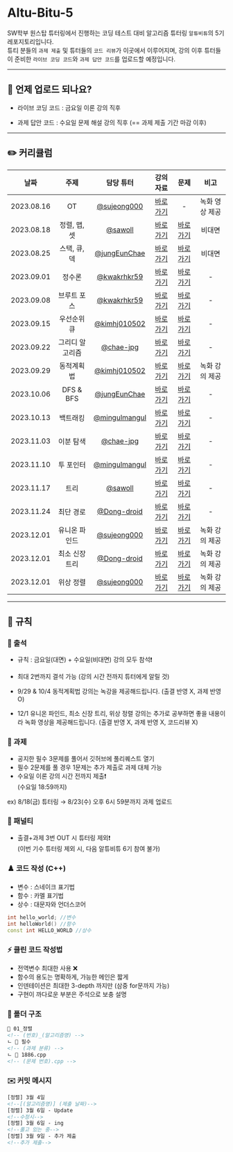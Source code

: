 # Altu-Bitu-5

SW학부 원스탑 튜터링에서 진행하는 코딩 테스트 대비 알고리즘 튜터링 `알튜비튜`의 5기 레포지토리입니다.  
튜티 분들의 `과제 제출` 및 튜터들의 `코드 리뷰`가 이곳에서 이루어지며, 강의 이후 튜터들이 준비한 `라이브 코딩 코드`와 `과제 답안 코드`를 업로드할 예정입니다.

---

## 📅 언제 업로드 되나요?

-   라이브 코딩 코드 : 금요일 이론 강의 직후

-   과제 답안 코드 : 수요일 문제 해설 강의 직후 (== 과제 제출 기간 마감 이후)

---

## ✏️ 커리큘럼

|    날짜    |      주제       |                    담당 튜터                     |                                                                                                                 강의 자료                                                                                                                  |                                                            문제                                                             |      비고      |
| :--------: | :-------------: | :----------------------------------------------: | :----------------------------------------------------------------------------------------------------------------------------------------------------------------------------------------------------------------------------------------: | :-------------------------------------------------------------------------------------------------------------------------: | :------------: |
| 2023.08.16 |       OT        | [@sujeong000](https://github.com/sujeong000) |                                                    [바로가기]()                                                    |                                                              -                                                              | 녹화 영상 제공 |
| 2023.08.18 |  정렬, 맵, 셋   |       [@sawoll](https://github.com/sawoll)       | [바로가기]() | [바로가기]() |       비대면        |
| 2023.08.25 |  스택, 큐, 덱   |    [@jungEunChae](https://github.com/jungEunChae)    |                                                                                                                [바로가기]()                                                                                                                |                                                        [바로가기]()                                                         |       비대면        |
| 2023.09.01 |     정수론      |   [@kwakrhkr59](https://github.com/kwakrhkr59)   |                                                                                                                [바로가기]()                                                                                                                |                                                        [바로가기]()                                                         |       -        |
| 2023.09.08 |   브루트 포스   |   [@kwakrhkr59](https://github.com/kwakrhkr59)   |                                                                                                                [바로가기]()                                                                                                                |                                                        [바로가기]()                                                         |       -        |
| 2023.09.15 |   우선순위 큐   |        [@kimhj010502](https://github.com/kimhj010502)        |                                                                                                                [바로가기]()                                                                                                                |                                                        [바로가기]()                                                         |       -        |
| 2023.09.22 | 그리디 알고리즘 |      [@chae-jpg](https://github.com/chae-jpg)      |                                                                                                                [바로가기]()                                                                                                                |                                                        [바로가기]()                                                         |       -        |
| 2023.09.29 |    동적계획법    |    [@kimhj010502](https://github.com/kimhj010502)    |                                                                                                                [바로가기]()                                                                                                                |                                                        [바로가기]()                                                         |       녹화 강의 제공        |
| 2023.10.06 |    DFS & BFS     |   [@jungEunChae](https://github.com/jungEunChae)   |                                                                                                                [바로가기]()                                                                                                                |                                                        [바로가기]()                                                         |       -        |
| 2023.10.13 |   백트래킹   |   [@mingulmangul](https://github.com/mingulmangul)   |                                                                                                                [바로가기]()                                                                                                                |                                                        [바로가기]()                                                         |       -        |
| 2023.11.03 |    이분 탐색    |      [@chae-jpg](https://github.com/chae-jpg)      |                                                                                                                [바로가기]()                                                                                                                |                                                        [바로가기]()                                                         |     -     |
| 2023.11.10 |    투 포인터    |   [@mingulmangul](https://github.com/mingulmangul)   |                                                                                                                [바로가기]()                                                                                                                |                                                        [바로가기]()                                                         |       -        |
| 2023.11.17 |      트리       |        [@sawoll](https://github.com/sawoll)        |                                                                                                                [바로가기]()                                                                                                                |                                                        [바로가기]()                                                         |       -        |
| 2023.11.24 |    최단 경로    |   [@Dong-droid](https://github.com/Dong-droid)   |                                                                                                                [바로가기]()                                                                                                                |                                                        [바로가기]()                                                         |       -        |
| 2023.12.01 |  유니온 파인드  |      [@sujeong000](https://github.com/sujeong000)      |                                                                                                                [바로가기]()                                                                                                                |                                                        [바로가기]()                                                         | 녹화 강의 제공  |
| 2023.12.01 | 최소 신장 트리  |   [@Dong-droid](https://github.com/Dong-droid)   |                                                                                                                [바로가기]()                                                                                                                |                                                        [바로가기]()                                                         | 녹화 강의 제공  |
| 2023.12.01 |    위상 정렬    |      [@sujeong000](https://github.com/sujeong000)      |                                                                                                                [바로가기]()                                                                                                                |                                                        [바로가기]()                                                         | 녹화 강의 제공  |

---

## 🤙 규칙

### 🎉 출석

-   규칙 : 금요일(대면) + 수요일(비대면) 강의 모두 참석❗
-   최대 2번까지 결석 가능 (강의 시간 전까지 튜터에게 알릴 것)

-   9/29 & 10/4 동적계획법 강의는 녹강을 제공해드립니다. (출결 반영 X, 과제 반영 O)
-   12/1 유니온 파인드, 최소 신장 트리, 위상 정렬 강의는 추가로 공부하면 좋을 내용이라 녹화 영상을 제공해드립니다. (출결 반영 X, 과제 반영 X, 코드리뷰 X)

### 🎉 과제

-   공지한 필수 3문제를 풀어서 깃허브에 풀리퀘스트 열기
-   필수 2문제를 풀 경우 1문제는 추가 제출로 과제 대체 가능
-   수요일 이론 강의 시간 전까지 제출❗  
    (수요일 18:59까지)

ex) 8/18(금) 튜터링 → 8/23(수) 오후 6시 59분까지 과제 업로드

### 📌 패널티

-   출결+과제 3번 OUT 시 튜터링 제외❗  
    (이번 기수 튜터링 제외 시, 다음 알튜비튜 6기 참여 불가)

### ♟️ 코드 작성 (C++)

-   변수 : 스네이크 표기법
-   함수 : 카멜 표기법
-   상수 : 대문자와 언더스코어

```cpp
int hello_world; //변수
int helloWorld() //함수
const int HELLO_WORLD //상수
```

### ⚡ 클린 코드 작성법

-   전역변수 최대한 사용 ❌
-   함수의 용도는 명확하게, 가능한 메인은 짧게
-   인덴테이션은 최대한 3-depth 까지만 (삼중 for문까지 가능)
-   구현이 까다로운 부분은 주석으로 보충 설명

### 📁 폴더 구조

```html
📁 01_정렬
<!-- (번호)_(알고리즘명) -->
ㄴ 📁 필수
<!-- (과제 분류) -->
ㄴ 📄 1886.cpp
<!-- (문제 번호).cpp -->
```

### ✉️ 커밋 메시지

```html
[정렬] 3월 4일
<!--[(알고리즘명)] (제출 날짜)-->
[정렬] 3월 6일 - Update
<!--수정시-->
[정렬] 3월 6일 - ing
<!--풀고 있는 중-->
[정렬] 3월 9일 - 추가 제출
<!--추가 제출-->
```
